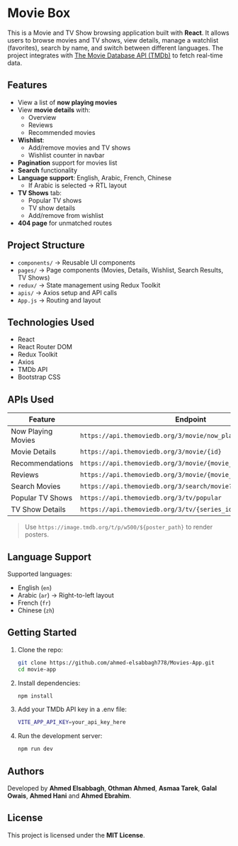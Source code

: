 # Movie Box

This is a Movie and TV Show browsing application built with **React**. It allows users to browse movies and TV shows, view details, manage a watchlist (favorites), search by name, and switch between different languages. The project integrates with [The Movie Database API (TMDb)](https://www.themoviedb.org/) to fetch real-time data.

## Features

- View a list of **now playing movies**
- View **movie details** with:
  - Overview
  - Reviews
  - Recommended movies
- **Wishlist**:
  - Add/remove movies and TV shows
  - Wishlist counter in navbar
- **Pagination** support for movies list
- **Search** functionality
- **Language support**: English, Arabic, French, Chinese
  - If Arabic is selected → RTL layout
- **TV Shows** tab:
  - Popular TV shows
  - TV show details
  - Add/remove from wishlist
- **404 page** for unmatched routes

## Project Structure

- `components/` → Reusable UI components
- `pages/` → Page components (Movies, Details, Wishlist, Search Results, TV Shows)
- `redux/` → State management using Redux Toolkit
- `apis/` → Axios setup and API calls
- `App.js` → Routing and layout

## Technologies Used

- React
- React Router DOM
- Redux Toolkit
- Axios
- TMDb API
- Bootstrap CSS

## APIs Used

| Feature             | Endpoint                                                                 |
|---------------------|--------------------------------------------------------------------------|
| Now Playing Movies  | `https://api.themoviedb.org/3/movie/now_playing`                         |
| Movie Details       | `https://api.themoviedb.org/3/movie/{id}`                                |
| Recommendations     | `https://api.themoviedb.org/3/movie/{movie_id}/recommendations`          |
| Reviews             | `https://api.themoviedb.org/3/movie/{movie_id}/reviews`                  |
| Search Movies       | `https://api.themoviedb.org/3/search/movie?query={MovieName}`            |
| Popular TV Shows    | `https://api.themoviedb.org/3/tv/popular`                                |
| TV Show Details     | `https://api.themoviedb.org/3/tv/{series_id}`                            |

> Use `https://image.tmdb.org/t/p/w500/${poster_path}` to render posters.

## Language Support

Supported languages:
- English (`en`)
- Arabic (`ar`) → Right-to-left layout
- French (`fr`)
- Chinese (`zh`)

## Getting Started

1. Clone the repo:
   ```bash
   git clone https://github.com/ahmed-elsabbagh778/Movies-App.git
   cd movie-app
   ```
2. Install dependencies:
    ```bash
    npm install
    ```
3. Add your TMDb API key in a .env file:
    ```bash
    VITE_APP_API_KEY=your_api_key_here
    ```
4. Run the development server:
    ```bash
    npm run dev
    ```

## Authors
Developed by **Ahmed Elsabbagh**, **Othman Ahmed**, **Asmaa Tarek**, **Galal Owais**, **Ahmed Hani** and **Ahmed Ebrahim**.

## License
This project is licensed under the **MIT License**.